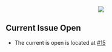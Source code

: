 <div align="center">
  <img src="https://user-images.githubusercontent.com/74750414/169188784-680014eb-ae5a-4062-b9c0-40276f28a261.png" />
</div>

## Current Issue Open

- The current is open is located at [#15](https://github.com/Pradumnasaraf/open-source-with-pradumna/issues/15)
